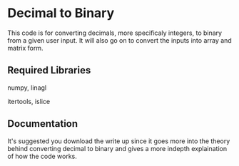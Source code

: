 # Decimal to Binary

This code is for converting decimals, more specificaly integers, to binary from a given user input. It will also go on to convert the inputs into array and matrix form.

## Required Libraries

numpy, linagl

itertools, islice

## Documentation

It's suggested you download the write up since it goes more into the theory behind converting decimal to binary and gives a more indepth explaination of how the code works.
